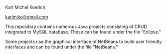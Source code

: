 Karl Michel Koerich

karlmiko@gmail.com

This repository contains numerous Java projects consisting of CRUD integrated to MySQL database. These can be found under the file “Eclipse.”

Some projects use the graphical interface of NetBeans to build user friendly interfaces and can be found under the file “NetBeans.”
